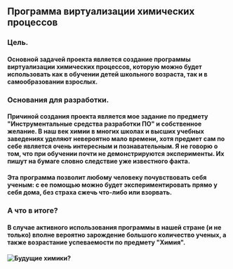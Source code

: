 ## Программа виртуализации химических процессов
### Цель.
#### Основной задачей проекта является создание программы виртуализации химических процессов, которую можно будет использовать как в обучении детей школьного возраста, так и в самообразовании взрослых.  
### Основания для разработки.
#### Причиной создания проекта является мое задание по предмету "Инструментальные средства разработки ПО" и собственное желание. В наш век химии в многих школах и высших учебных заведениях уделяют невероятно мало времени, хотя предмет сам по себе является очень интересным и познавательным. Я не говорю о том, что при обучении почти не демонстрируются эксперименты. Их пишут на бумаге словно следствие уже известного факта.
#### Эта программа позволит любому человеку почувствовать себя ученым: с ее помощью можно будет экспериментировать прямо у себя дома, без страха сжечь что-либо или взорвать.
### А что в итоге?
#### В случае активного использования программы в нашей стране (и не только) вполне вероятно зарождение большого количество ученых, а также возрастание успеваемости по предмету "Химия".
#### ![Будущие химики?](https://avatars.mds.yandex.net/i?id=21f252573ca777fbadff2a88e63c8187-5450165-images-thumbs&n=13&exp=1)
